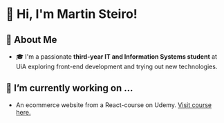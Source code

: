 # 👋 Hi, I'm Martin Steiro!

## 🚀 About Me  
- 🎓 I'm a passionate **third-year IT and Information Systems student** at UiA exploring front-end development and trying out new technologies.

## 🔭 I’m currently working on ...
  - An ecommerce website from a React-course on Udemy. [Visit course here.](https://www.udemy.com/course/complete-react-developer-zero-to-mastery/)

